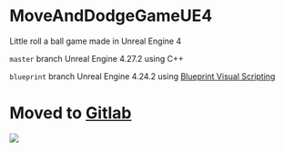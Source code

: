 # MoveAndDodgeGameUE4
Little roll a ball game made in Unreal Engine 4 

`master` branch Unreal Engine 4.27.2 using C++

`blueprint` branch Unreal Engine 4.24.2 using [Blueprint Visual Scripting](https://docs.unrealengine.com/4.27/en-US/ProgrammingAndScripting/Blueprints/)

# Moved to [Gitlab](https://gitlab.com/Memorix101/MoveAndDodgeGameUE4)

![](https://i.imgur.com/eWb5cZc.png)

